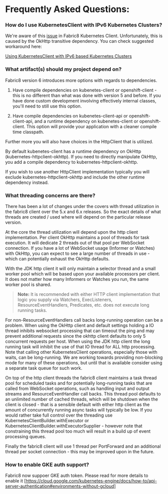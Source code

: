 # Frequently Asked Questions:

### How do I use KubernetesClient with IPv6 Kubernetes Clusters?
We're aware of this [issue](https://github.com/fabric8io/kubernetes-client/issues/2632) in Fabric8 Kubernetes Client. Unfortunately, this is caused by the OkHttp transitive dependency. You can check suggested workaround here:

[Using KubernetesClient with IPv6 based Kubernetes Clusters](./KubernetesClientWithIPv6Clusters.md)

### What artifact(s) should my project depend on?
Fabric8 version 6 introduces more options with regards to dependencies.

1. Have compile dependencies on kubenetes-client or openshift-client - this is no different than what was done with version 5 and before.  If you have done custom development involving effectively internal classes, you'll need to still use this option.

2. Have compile dependencies on kubenetes-client-api or openshift-client-api, and a runtime dependency on kubenetes-client or openshift-client.  This option will provide your application with a cleaner compile time classpath.

Further more you will also have choices in the HttpClient that is utilized.  

By default kubenetes-client has a runtime dependency on OkHttp (kubernetes-httpclient-okhttp).  If you need to directly manipulate OkHttp, you add a compile dependency to kubernetes-httpclient-okhttp.  

If you wish to use another HttpClient implementation typically you will exclude kubernetes-httpclient-okhttp and include the other runtime dependency instead.

### What threading concerns are there?

There has been a lot of changes under the covers with thread utilization in the fabric8 client over the 5.x and 6.x releases.  So the exact details of what threads are created / used where will depend on the particular release version.

At the core the thread utilization will depend upon the http client implementation.  Per client OkHttp maintains a pool of threads for task execution.  It will dedicate 2 threads out of that pool per WebSocket connection.  If you have a lot of WebSocket usage (Informer or Watches) with OkHttp, you can expect to see a large number of threads in use - which can potentially exhaust the OkHttp defaults.

With the JDK http client it will only maintain a selector thread and a small worker pool which will be based upon your available processors per client.  It does not matter how many Informers or Watches you run, the same worker pool is shared.

> **Note:** It is recommended with either HTTP client implementation that logic you supply via Watchers, ExecListeners, ResourceEventHandlers, Predicates, etc. does not execute long running tasks. 

For non-ResourceEventHandlers call backs long-running operation can be a problem.  When using the OkHttp client and default settings holding a IO thread inhibits websocket processing that can timeout the ping and may prevent additional requests since the okhttp client defaults to only 5 concurrent requests per host.  When using the JDK http client the long running task will inhibit the use of that IO thread for ALL http processing.  Note that calling other KubernetesClient operations, especially those with waits, can be long-running.  We are working towards providing non-blocking mode for many of these operations, but until that is available consider using a separate task queue for such work.

On top of the http client threads the fabric8 client maintains a task thread pool for scheduled tasks and for potentially long-running tasks that are called from WebSocket operations, such as handling input and output streams and ResourceEventHandler call backs.  This thread pool defaults to an unlimited number of cached threads, which will be shutdown when the client is closed - that is a sensible default with either http client as the amount of concurrently running async tasks will typically be low.  If you would rather take full control over the threading use KubernetesClientBuilder.withExecutor or KubernetesClientBuilder.withExecutorSupplier - however note that constraining this thread pool too much will result in a build up of event processing queues.

Finally the fabric8 client will use 1 thread per PortForward and an additional thread per socket connection - this may be improved upon in the future.

### How to enable GKE auth support?
Fabric8 now suppoer GKE auth token. Please read for more details to enable it [https://cloud.google.com/kubernetes-engine/docs/how-to/api-server-authentication#environments-without-gcloud]
